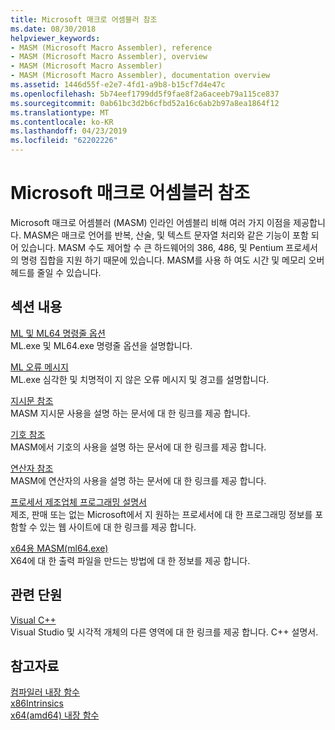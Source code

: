 ```yaml
---
title: Microsoft 매크로 어셈블러 참조
ms.date: 08/30/2018
helpviewer_keywords:
- MASM (Microsoft Macro Assembler), reference
- MASM (Microsoft Macro Assembler), overview
- MASM (Microsoft Macro Assembler)
- MASM (Microsoft Macro Assembler), documentation overview
ms.assetid: 1446d55f-e2e7-4fd1-a9b8-b15cf7d4e47c
ms.openlocfilehash: 5b74eef1799dd5f9fae8f2a6aceeb79a115ce837
ms.sourcegitcommit: 0ab61bc3d2b6cfbd52a16c6ab2b97a8ea1864f12
ms.translationtype: MT
ms.contentlocale: ko-KR
ms.lasthandoff: 04/23/2019
ms.locfileid: "62202226"
---
```

# <a name="microsoft-macro-assembler-reference"></a>Microsoft 매크로 어셈블러 참조

Microsoft 매크로 어셈블러 (MASM) 인라인 어셈블리 비해 여러 가지 이점을 제공합니다. MASM은 매크로 언어를 반복, 산술, 및 텍스트 문자열 처리와 같은 기능이 포함 되어 있습니다. MASM 수도 제어할 수 큰 하드웨어의 386, 486, 및 Pentium 프로세서의 명령 집합을 지원 하기 때문에 있습니다. MASM를 사용 하 여도 시간 및 메모리 오버 헤드를 줄일 수 있습니다.

## <a name="in-this-section"></a>섹션 내용

[ML 및 ML64 명령줄 옵션](../../assembler/masm/ml-and-ml64-command-line-reference.md)<br/>
ML.exe 및 ML64.exe 명령줄 옵션을 설명합니다.

[ML 오류 메시지](../../assembler/masm/ml-error-messages.md)<br/>
ML.exe 심각한 및 치명적이 지 않은 오류 메시지 및 경고를 설명합니다.

[지시문 참조](../../assembler/masm/directives-reference.md)<br/>
MASM 지시문 사용을 설명 하는 문서에 대 한 링크를 제공 합니다.

[기호 참조](../../assembler/masm/symbols-reference.md)<br/>
MASM에서 기호의 사용을 설명 하는 문서에 대 한 링크를 제공 합니다.

[연산자 참조](../../assembler/masm/operators-reference.md)<br/>
MASM에 연산자의 사용을 설명 하는 문서에 대 한 링크를 제공 합니다.

[프로세서 제조업체 프로그래밍 설명서](../../assembler/masm/processor-manufacturer-programming-manuals.md)<br/>
제조, 판매 또는 없는 Microsoft에서 지 원하는 프로세서에 대 한 프로그래밍 정보를 포함할 수 있는 웹 사이트에 대 한 링크를 제공 합니다.

[x64용 MASM(ml64.exe)](../../assembler/masm/masm-for-x64-ml64-exe.md)<br/>
X64에 대 한 출력 파일을 만드는 방법에 대 한 정보를 제공 합니다.

## <a name="related-sections"></a>관련 단원

[Visual C++](../../overview/visual-cpp-in-visual-studio.md)<br/>
Visual Studio 및 시각적 개체의 다른 영역에 대 한 링크를 제공 합니다. C++ 설명서.

## <a name="see-also"></a>참고자료

[컴파일러 내장 함수](../../intrinsics/compiler-intrinsics.md)<br/>
[x86Intrinsics](../../intrinsics/x86-intrinsics-list.md)<br/>
[x64(amd64) 내장 함수](../../intrinsics/x64-amd64-intrinsics-list.md)<br/>